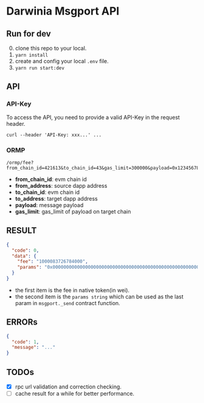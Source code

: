 # Darwinia Msgport API

## Run for dev

0. clone this repo to your local.
1. `yarn install`
2. create and config your local `.env` file.
3. `yarn run start:dev`

## API

### API-Key

To access the API, you need to provide a valid API-Key in the request header.
```
curl --header 'API-Key: xxx...' ...
```

### ORMP  

```
/ormp/fee?from_chain_id=421613&to_chain_id=43&gas_limit=300000&payload=0x12345678&to_address=0xf5C6825015280CdfD0b56903F9F8B5A2233476F5&from_address=0xf5C6825015280CdfD0b56903F9F8B5A2233476F5
```

* **from_chain_id**: evm chain id
* **from_address**: source dapp address
* **to_chain_id**: evm chain id
* **to_address**: target dapp address
* **payload**: message payload
* **gas_limit**: gas_limit of payload on target chain

## RESULT

```json
{
  "code": 0,
  "data": {
    "fee": "1000083726784000",
    "params": "0x00000000000000000000000000000000000000000000000000000000000493e0"
  }
}
```

* the first item is the fee in native token(in wei).  
* the second item is the `params string` which can be used as the last param in `msgport._send` contract function.

## ERRORs

```json
{
  "code": 1,
  "message": "..."
}
```

## TODOs

- [x] rpc url validation and correction checking.
- [ ] cache result for a while for better performance.
